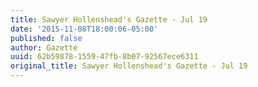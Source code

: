 ```yaml
---
title: Sawyer Hollenshead's Gazette - Jul 19
date: '2015-11-08T18:00:06-05:00'
published: false
author: Gazette
uuid: 62b59878-1559-47fb-8b07-92567ece6311
original_title: Sawyer Hollenshead's Gazette - Jul 19
---
```


